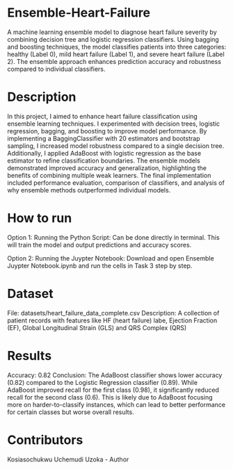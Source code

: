 # Ensemble-Heart-Failure
A machine learning ensemble model to diagnose heart failure severity by combining decision tree and logistic regression classifiers. Using bagging and boosting techniques, the model classifies patients into three categories: healthy (Label 0), mild heart failure (Label 1), and severe heart failure (Label 2). The ensemble approach enhances prediction accuracy and robustness compared to individual classifiers.

# Description
In this project, I aimed to enhance heart failure classification using ensemble learning techniques. I experimented with decision trees, logistic regression, bagging, and boosting to improve model performance. By implementing a BaggingClassifier with 20 estimators and bootstrap sampling, I increased model robustness compared to a single decision tree. Additionally, I applied AdaBoost with logistic regression as the base estimator to refine classification boundaries. The ensemble models demonstrated improved accuracy and generalization, highlighting the benefits of combining multiple weak learners. The final implementation included performance evaluation, comparison of classifiers, and analysis of why ensemble methods outperformed individual models.

# How to run
Option 1: Running the Python Script: Can be done directly in terminal. This will train the model and output predictions and accuracy scores.

Option 2: Running the Juypter Notebook: Download and open Ensemble Juypter Notebook.ipynb and run the cells in Task 3 step by step.

# Dataset
File: datasets/heart_failure_data_complete.csv
Description: A collection of patient records with features like HF (heart failure) labe, Ejection Fraction (EF), Global Longitudinal Strain (GLS) and QRS Complex (QRS)

# Results
Accuracy: 0.82
Conclusion: The AdaBoost classifier shows lower accuracy (0.82) compared to the Logistic Regression classifier (0.89). While AdaBoost improved recall for the first class (0.98), it significantly reduced recall for the second class (0.6). This is likely due to AdaBoost focusing more on harder-to-classify instances, which can lead to better performance for certain classes but worse overall results.

# Contributors
Kosiasochukwu Uchemudi Uzoka - Author
